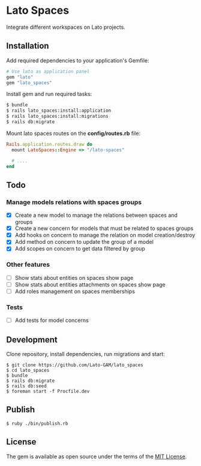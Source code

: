 # Lato Spaces
Integrate different workspaces on Lato projects.

## Installation
Add required dependencies to your application's Gemfile:

```ruby
# Use lato as application panel
gem "lato"
gem "lato_spaces"
```

Install gem and run required tasks:

```bash
$ bundle
$ rails lato_spaces:install:application
$ rails lato_spaces:install:migrations
$ rails db:migrate
```

Mount lato spaces routes on the **config/routes.rb** file:

```ruby
Rails.application.routes.draw do
  mount LatoSpaces::Engine => "/lato-spaces"

  # ....
end
```

## Todo

### Manage models relations with spaces groups

- [x] Create a new model to manage the relations between spaces and groups
- [x] Create a new concern for models that must be related to spaces groups
- [x] Add hooks on concern to manage the relation on model creation/destroy
- [x] Add method on concern to update the group of a model
- [x] Add scopes on concern to get data filtered by group

### Other features

- [ ] Show stats about entities on spaces show page
- [ ] Show stats about entities attachments on spaces show page
- [ ] Add roles management on spaces memberships

### Tests

- [ ] Add tests for model concerns

## Development

Clone repository, install dependencies, run migrations and start:

```shell
$ git clone https://github.com/Lato-GAM/lato_spaces
$ cd lato_spaces
$ bundle
$ rails db:migrate
$ rails db:seed
$ foreman start -f Procfile.dev
```

## Publish

```shell
$ ruby ./bin/publish.rb
```

## License
The gem is available as open source under the terms of the [MIT License](https://opensource.org/licenses/MIT).


